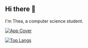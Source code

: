 ## Hi there 👋
I'm Thea, a computer science student.

<a href="https://play.google.com/store/apps/details?id=com.tc.writestory">![App Cover](https://user-images.githubusercontent.com/29684683/115711088-4f444800-a39d-11eb-8930-f2556f117037.png)</a>

[![Top Langs](https://github-readme-stats.vercel.app/api/top-langs/?username=theacheng&layout=compact)](https://github.com/theacheng)
